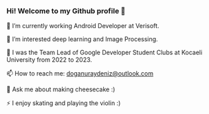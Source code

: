 ###   Hi! Welcome to my Github profile 👋


 🌱 I’m currently working Android Developer at Verisoft.
 
 👀 I’m interested deep learning and Image Processing.
 
 👯 I was the Team Lead of Google Developer Student Clubs at Kocaeli University from 2022 to 2023.
 
 📫 How to reach me: doganuraydeniz@outlook.com
 
 💬 Ask me about making cheesecake :)
 
 ⚡ I enjoy skating and playing the violin :)

